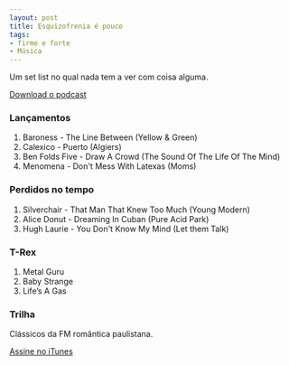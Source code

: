 ```yaml
---
layout: post
title: Esquizofrenia é pouco
tags:
- firme e forte
- Música
---
```


Um set list no qual nada tem a ver com coisa alguma.

[Download o podcast](http://www.mediafire.com/?2h6m2795qsrb6ma)

### Lançamentos

  1. Baroness - The Line Between (Yellow & Green)
  2. Calexico - Puerto (Algiers)
  3. Ben Folds Five - Draw A Crowd (The Sound Of The Life Of The Mind)
  4. Menomena - Don't Mess With Latexas (Moms)

### Perdidos no tempo

  1. Silverchair - That Man That Knew Too Much (Young Modern)
  2. Alice Donut - Dreaming In Cuban (Pure Acid Park)
  3. Hugh Laurie - You Don't Know My Mind (Let them Talk)

### T-Rex

  1. Metal Guru
  2. Baby Strange
  3. Life’s A Gas

### Trilha

Clássicos da FM romântica paulistana.

[Assine no iTunes](https://itunes.apple.com/br/podcast/firme-e-forte/id561093303?l=en)

